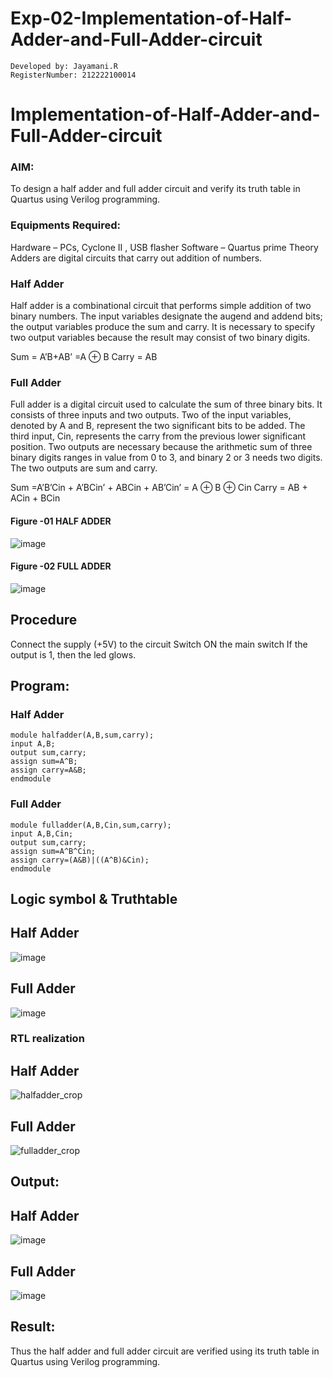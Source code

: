 # Exp-02-Implementation-of-Half-Adder-and-Full-Adder-circuit
```
Developed by: Jayamani.R
RegisterNumber: 212222100014
```
# Implementation-of-Half-Adder-and-Full-Adder-circuit
### AIM:
To design a half adder and full adder circuit and verify its truth table in Quartus using Verilog programming.

### Equipments Required:
Hardware – PCs, Cyclone II , USB flasher
Software – Quartus prime
Theory
Adders are digital circuits that carry out addition of numbers.

### Half Adder
Half adder is a combinational circuit that performs simple addition of two binary numbers. The input variables designate the augend and addend bits; the output variables produce the sum and carry. It is necessary to specify two output variables because the result may consist of two binary digits.

Sum = A’B+AB’ =A ⊕ B Carry = AB

### Full Adder
Full adder is a digital circuit used to calculate the sum of three binary bits. It consists of three inputs and two outputs. Two of the input variables, denoted by A and B, represent the two significant bits to be added. The third input, Cin, represents the carry from the previous lower significant position. Two outputs are necessary because the arithmetic sum of three binary digits ranges in value from 0 to 3, and binary 2 or 3 needs two digits. The two outputs are sum and carry.

Sum =A’B’Cin + A’BCin’ + ABCin + AB’Cin’ = A ⊕ B ⊕ Cin Carry = AB + ACin + BCin

#### Figure -01 HALF ADDER 

 ![image](https://user-images.githubusercontent.com/36288975/163552156-a13e5a56-c638-4110-97d9-8896907c8d25.png)

#### Figure -02 FULL ADDER 

![image](https://user-images.githubusercontent.com/36288975/163552057-b3547877-6d07-45b4-b7e0-bcfebfad9e1d.png)



## Procedure

Connect the supply (+5V) to the circuit
Switch ON the main switch
If the output is 1, then the led glows.
## Program:
### Half Adder
```
module halfadder(A,B,sum,carry);
input A,B;
output sum,carry;
assign sum=A^B;
assign carry=A&B;
endmodule
```
### Full Adder
```
module fulladder(A,B,Cin,sum,carry);
input A,B,Cin;
output sum,carry;
assign sum=A^B^Cin;
assign carry=(A&B)|((A^B)&Cin);
endmodule
```



## Logic symbol & Truthtable
## Half Adder
![image](https://github.com/Jayamani25/Exp-02-Implementation-of-Half-Adder-and-Full-Adder-circuit/assets/85949888/58797539-be40-4ef7-ac38-9dff4cf06fab)


## Full Adder
![image](https://github.com/Jayamani25/Exp-02-Implementation-of-Half-Adder-and-Full-Adder-circuit/assets/85949888/a2714bef-7582-4c3c-952b-a5d32c1cf016)


### RTL realization
## Half Adder 
![halfadder_crop](https://github.com/Jayamani25/Exp-02-Implementation-of-Half-Adder-and-Full-Adder-circuit/assets/85949888/7dee2363-fca8-4304-8389-c701099edb72)

## Full Adder
![fulladder_crop](https://github.com/Jayamani25/Exp-02-Implementation-of-Half-Adder-and-Full-Adder-circuit/assets/85949888/9011d95b-9e9d-4dfa-9472-a25ad2a8d3c4)

## Output:
## Half Adder
![image](https://github.com/Jayamani25/Exp-02-Implementation-of-Half-Adder-and-Full-Adder-circuit/assets/85949888/ed2f8027-68e9-4cb5-a358-a53411eb0b95)

## Full Adder
![image](https://github.com/Jayamani25/Exp-02-Implementation-of-Half-Adder-and-Full-Adder-circuit/assets/85949888/5b9d0c9e-56db-4379-a202-64cb7f5cc501)

## Result:
Thus the half adder and full adder circuit are verified using its truth table in Quartus using Verilog programming.
